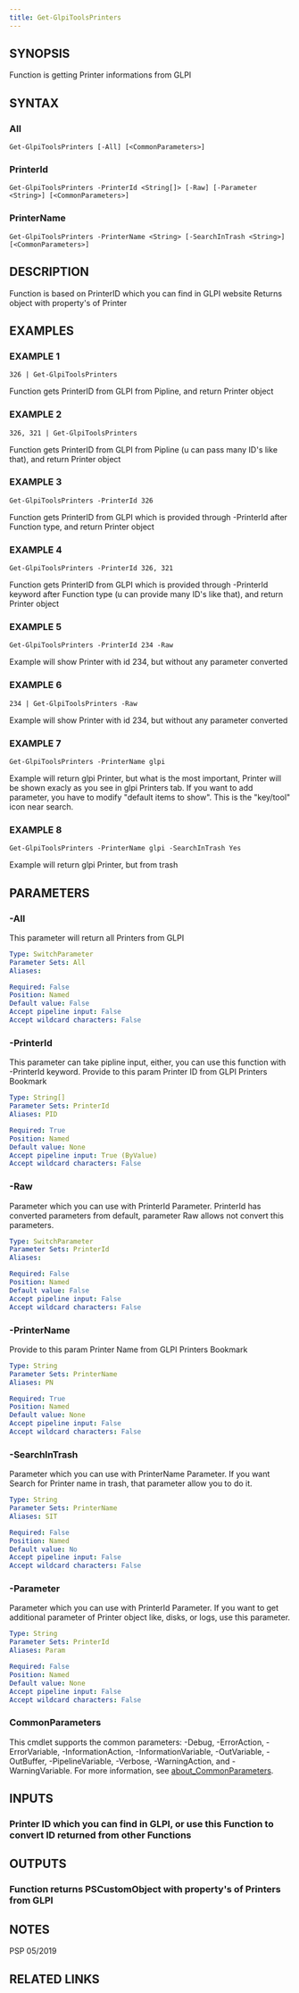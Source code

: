 ```yaml
---
title: Get-GlpiToolsPrinters
---
```


## SYNOPSIS
Function is getting Printer informations from GLPI

## SYNTAX

### All
```
Get-GlpiToolsPrinters [-All] [<CommonParameters>]
```

### PrinterId
```
Get-GlpiToolsPrinters -PrinterId <String[]> [-Raw] [-Parameter <String>] [<CommonParameters>]
```

### PrinterName
```
Get-GlpiToolsPrinters -PrinterName <String> [-SearchInTrash <String>] [<CommonParameters>]
```

## DESCRIPTION
Function is based on PrinterID which you can find in GLPI website
Returns object with property's of Printer

## EXAMPLES

### EXAMPLE 1
```
326 | Get-GlpiToolsPrinters
```

Function gets PrinterID from GLPI from Pipline, and return Printer object

### EXAMPLE 2
```
326, 321 | Get-GlpiToolsPrinters
```

Function gets PrinterID from GLPI from Pipline (u can pass many ID's like that), and return Printer object

### EXAMPLE 3
```
Get-GlpiToolsPrinters -PrinterId 326
```

Function gets PrinterID from GLPI which is provided through -PrinterId after Function type, and return Printer object

### EXAMPLE 4
```
Get-GlpiToolsPrinters -PrinterId 326, 321
```

Function gets PrinterID from GLPI which is provided through -PrinterId keyword after Function type (u can provide many ID's like that), and return Printer object

### EXAMPLE 5
```
Get-GlpiToolsPrinters -PrinterId 234 -Raw
```

Example will show Printer with id 234, but without any parameter converted

### EXAMPLE 6
```
234 | Get-GlpiToolsPrinters -Raw
```

Example will show Printer with id 234, but without any parameter converted

### EXAMPLE 7
```
Get-GlpiToolsPrinters -PrinterName glpi
```

Example will return glpi Printer, but what is the most important, Printer will be shown exacly as you see in glpi Printers tab.
If you want to add parameter, you have to modify "default items to show".
This is the "key/tool" icon near search.

### EXAMPLE 8
```
Get-GlpiToolsPrinters -PrinterName glpi -SearchInTrash Yes
```

Example will return glpi Printer, but from trash

## PARAMETERS

### -All
This parameter will return all Printers from GLPI

```yaml
Type: SwitchParameter
Parameter Sets: All
Aliases:

Required: False
Position: Named
Default value: False
Accept pipeline input: False
Accept wildcard characters: False
```

### -PrinterId
This parameter can take pipline input, either, you can use this function with -PrinterId keyword.
Provide to this param Printer ID from GLPI Printers Bookmark

```yaml
Type: String[]
Parameter Sets: PrinterId
Aliases: PID

Required: True
Position: Named
Default value: None
Accept pipeline input: True (ByValue)
Accept wildcard characters: False
```

### -Raw
Parameter which you can use with PrinterId Parameter.
PrinterId has converted parameters from default, parameter Raw allows not convert this parameters.

```yaml
Type: SwitchParameter
Parameter Sets: PrinterId
Aliases:

Required: False
Position: Named
Default value: False
Accept pipeline input: False
Accept wildcard characters: False
```

### -PrinterName
Provide to this param Printer Name from GLPI Printers Bookmark

```yaml
Type: String
Parameter Sets: PrinterName
Aliases: PN

Required: True
Position: Named
Default value: None
Accept pipeline input: False
Accept wildcard characters: False
```

### -SearchInTrash
Parameter which you can use with PrinterName Parameter.
If you want Search for Printer name in trash, that parameter allow you to do it.

```yaml
Type: String
Parameter Sets: PrinterName
Aliases: SIT

Required: False
Position: Named
Default value: No
Accept pipeline input: False
Accept wildcard characters: False
```

### -Parameter
Parameter which you can use with PrinterId Parameter. 
If you want to get additional parameter of Printer object like, disks, or logs, use this parameter.

```yaml
Type: String
Parameter Sets: PrinterId
Aliases: Param

Required: False
Position: Named
Default value: None
Accept pipeline input: False
Accept wildcard characters: False
```

### CommonParameters
This cmdlet supports the common parameters: -Debug, -ErrorAction, -ErrorVariable, -InformationAction, -InformationVariable, -OutVariable, -OutBuffer, -PipelineVariable, -Verbose, -WarningAction, and -WarningVariable. For more information, see [about_CommonParameters](http://go.microsoft.com/fwlink/?LinkID=113216).

## INPUTS

### Printer ID which you can find in GLPI, or use this Function to convert ID returned from other Functions
## OUTPUTS

### Function returns PSCustomObject with property's of Printers from GLPI
## NOTES
PSP 05/2019

## RELATED LINKS
